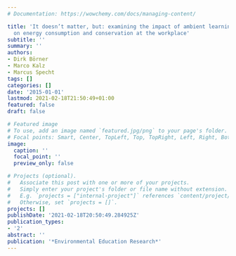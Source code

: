 ```yaml
---
# Documentation: https://wowchemy.com/docs/managing-content/

title: 'It doesn’t matter, but: examining the impact of ambient learning displays
  on energy consumption and conservation at the workplace'
subtitle: ''
summary: ''
authors:
- Dirk Börner
- Marco Kalz
- Marcus Specht
tags: []
categories: []
date: '2015-01-01'
lastmod: 2021-02-18T21:50:49+01:00
featured: false
draft: false

# Featured image
# To use, add an image named `featured.jpg/png` to your page's folder.
# Focal points: Smart, Center, TopLeft, Top, TopRight, Left, Right, BottomLeft, Bottom, BottomRight.
image:
  caption: ''
  focal_point: ''
  preview_only: false

# Projects (optional).
#   Associate this post with one or more of your projects.
#   Simply enter your project's folder or file name without extension.
#   E.g. `projects = ["internal-project"]` references `content/project/deep-learning/index.md`.
#   Otherwise, set `projects = []`.
projects: []
publishDate: '2021-02-18T20:50:49.284925Z'
publication_types:
- '2'
abstract: ''
publication: '*Environmental Education Research*'
---
```

